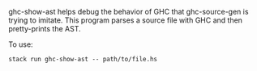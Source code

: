 ghc-show-ast helps debug the behavior of GHC that ghc-source-gen is trying to imitate.
This program parses a source file with GHC and then pretty-prints the AST.

To use:

    stack run ghc-show-ast -- path/to/file.hs
